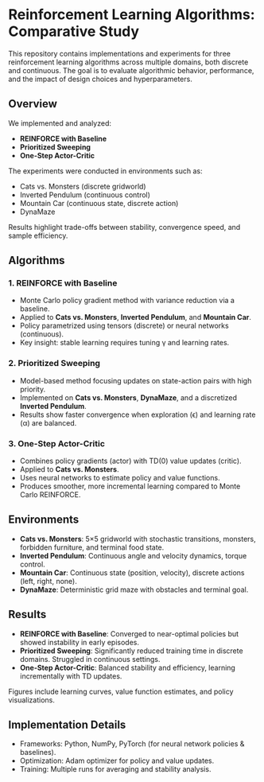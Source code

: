 # Reinforcement Learning Algorithms: Comparative Study

This repository contains implementations and experiments for three reinforcement learning algorithms across multiple domains, both discrete and continuous. The goal is to evaluate algorithmic behavior, performance, and the impact of design choices and hyperparameters.

## Overview
We implemented and analyzed:
- **REINFORCE with Baseline**  
- **Prioritized Sweeping**  
- **One-Step Actor-Critic**

The experiments were conducted in environments such as:
- Cats vs. Monsters (discrete gridworld)  
- Inverted Pendulum (continuous control)  
- Mountain Car (continuous state, discrete action)  
- DynaMaze  

Results highlight trade-offs between stability, convergence speed, and sample efficiency.

## Algorithms

### 1. REINFORCE with Baseline
- Monte Carlo policy gradient method with variance reduction via a baseline.  
- Applied to **Cats vs. Monsters**, **Inverted Pendulum**, and **Mountain Car**.  
- Policy parametrized using tensors (discrete) or neural networks (continuous).  
- Key insight: stable learning requires tuning γ and learning rates.  

### 2. Prioritized Sweeping
- Model-based method focusing updates on state-action pairs with high priority.  
- Implemented on **Cats vs. Monsters**, **DynaMaze**, and a discretized **Inverted Pendulum**.  
- Results show faster convergence when exploration (ϵ) and learning rate (α) are balanced.  

### 3. One-Step Actor-Critic
- Combines policy gradients (actor) with TD(0) value updates (critic).  
- Applied to **Cats vs. Monsters**.  
- Uses neural networks to estimate policy and value functions.  
- Produces smoother, more incremental learning compared to Monte Carlo REINFORCE.  

## Environments
- **Cats vs. Monsters**: 5×5 gridworld with stochastic transitions, monsters, forbidden furniture, and terminal food state.  
- **Inverted Pendulum**: Continuous angle and velocity dynamics, torque control.  
- **Mountain Car**: Continuous state (position, velocity), discrete actions (left, right, none).  
- **DynaMaze**: Deterministic grid maze with obstacles and terminal goal.  

## Results
- **REINFORCE with Baseline**: Converged to near-optimal policies but showed instability in early episodes.  
- **Prioritized Sweeping**: Significantly reduced training time in discrete domains. Struggled in continuous settings.  
- **One-Step Actor-Critic**: Balanced stability and efficiency, learning incrementally with TD updates.  

Figures include learning curves, value function estimates, and policy visualizations.

## Implementation Details
- Frameworks: Python, NumPy, PyTorch (for neural network policies & baselines).  
- Optimization: Adam optimizer for policy and value updates.  
- Training: Multiple runs for averaging and stability analysis.  

